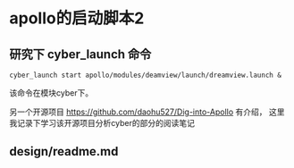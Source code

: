 
# apollo的启动脚本2

## 研究下 cyber_launch 命令
```
cyber_launch start apollo/modules/deamview/launch/dreamview.launch &
```

该命令在模块cyber下。

另一个开源项目 https://github.com/daohu527/Dig-into-Apollo 有介绍，
这里我记录下学习该开源项目分析cyber的部分的阅读笔记

## design/readme.md

